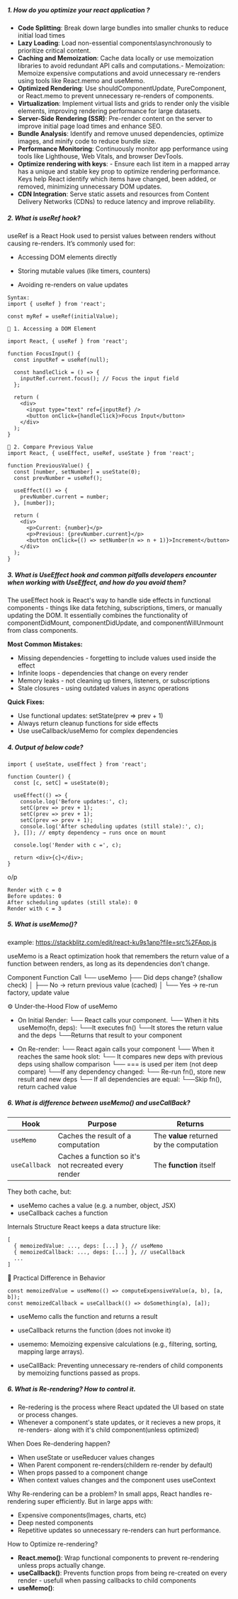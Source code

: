 ##### 1. How do you optimize your react application ?

- **Code Splitting**: Break down large bundles into smaller chunks to reduce initial load times
- **Lazy Loading**: Load non-essential components\asynchronously to prioritize critical content.
- **Caching and Memoization**: Cache data locally or use memoization libraries to avoid redundant API calls and computations.- Memoization: Memoize expensive computations and avoid unnecessary re-renders using tools like React.memo and useMemo.
- **Optimized Rendering**: Use shouldComponentUpdate, PureComponent, or React.memo to prevent unnecessary re-renders of components.
- **Virtualization**: Implement virtual lists and grids to render only the visible elements, improving rendering performance for large datasets.
- **Server-Side Rendering (SSR)**: Pre-render content on the server to improve initial page load times and enhance SEO.
- **Bundle Analysis**: Identify and remove unused dependencies, optimize images, and minify code to reduce bundle size.
- **Performance Monitoring**: Continuously monitor app performance using tools like Lighthouse, Web Vitals, and browser DevTools.
- **Optimize rendering with keys**: - Ensure each list item in a mapped array has a unique and stable key prop to optimize rendering performance. Keys help React identify which items have changed, been added, or removed, minimizing unnecessary DOM updates.
- **CDN Integration**: Serve static assets and resources from Content Delivery Networks (CDNs) to reduce latency and improve reliability.

##### 2. What is useRef hook?
useRef is a React Hook used to persist values between renders without causing re-renders.
It’s commonly used for:

- Accessing DOM elements directly

- Storing mutable values (like timers, counters)

- Avoiding re-renders on value updates
```
Syntax:
import { useRef } from 'react';

const myRef = useRef(initialValue);

```

```
🔧 1. Accessing a DOM Element

import React, { useRef } from 'react';

function FocusInput() {
  const inputRef = useRef(null);

  const handleClick = () => {
    inputRef.current.focus(); // Focus the input field
  };

  return (
    <div>
      <input type="text" ref={inputRef} />
      <button onClick={handleClick}>Focus Input</button>
    </div>
  );
}

```

```
🔧 2. Compare Previous Value
import React, { useEffect, useRef, useState } from 'react';

function PreviousValue() {
  const [number, setNumber] = useState(0);
  const prevNumber = useRef();

  useEffect(() => {
    prevNumber.current = number;
  }, [number]);

  return (
    <div>
      <p>Current: {number}</p>
      <p>Previous: {prevNumber.current}</p>
      <button onClick={() => setNumber(n => n + 1)}>Increment</button>
    </div>
  );
}

```

##### 3. What is UseEffect hook and common pitfalls developers encounter when working with UseEffect, and how do you avoid them?
The useEffect hook is React's way to handle side effects in functional components - things like data fetching, subscriptions, timers, or manually updating the DOM. It essentially combines the functionality of componentDidMount, componentDidUpdate, and componentWillUnmount from class components.

**Most Common Mistakes:**

- Missing dependencies - forgetting to include values used inside the effect
- Infinite loops - dependencies that change on every render
- Memory leaks - not cleaning up timers, listeners, or subscriptions
- Stale closures - using outdated values in async operations

**Quick Fixes:**

- Use functional updates: setState(prev => prev + 1)
- Always return cleanup functions for side effects
- Use useCallback/useMemo for complex dependencies


##### 4. Output of below code?
```
import { useState, useEffect } from 'react';

function Counter() {
  const [c, setC] = useState(0);

  useEffect(() => {
    console.log('Before updates:', c);
    setC(prev => prev + 1);
    setC(prev => prev + 1);
    setC(prev => prev + 1);
    console.log('After scheduling updates (still stale):', c);
  }, []); // empty dependency → runs once on mount

  console.log('Render with c =', c);

  return <div>{c}</div>;
}

```
o/p
```
Render with c = 0
Before updates: 0
After scheduling updates (still stale): 0
Render with c = 3

```

##### 5. What is useMemo()?
example: https://stackblitz.com/edit/react-ku9s1anp?file=src%2FApp.js

useMemo is a React optimization hook that remembers the return value of a function between renders, as long as its dependencies don’t change.

Component Function Call
└── useMemo
    ├── Did deps change? (shallow check)
    │   ├── No → return previous value (cached)
    │   └── Yes → re-run factory, update value

⚙️ Under-the-Hood Flow of useMemo
- On Initial Render:
  └──  React calls your component.
  └── When it hits useMemo(fn, deps):
      └──It executes fn()
      └──It stores the return value and the deps
      └──Returns that result to your component

- On Re-render:
  └── React again calls your component
  └── When it reaches the same hook slot:
    └── It compares new deps with previous deps using shallow comparison
      └── === is used per item (not deep compare)
    └──If any dependency changed:
      └── Re-run fn(), store new result and new deps
    └── If all dependencies are equal:
        └──Skip fn(), return cached value

##### 6. What is difference between useMemo() and useCallBack?

| Hook          | Purpose                                              | Returns                                   |
| ------------- | ---------------------------------------------------- | ----------------------------------------- |
| `useMemo`     | Caches the result of a computation                   | The **value** returned by the computation |
| `useCallback` | Caches a function so it's not recreated every render | The **function** itself                   |

They both cache, but:

- useMemo caches a value (e.g. a number, object, JSX)
- useCallback caches a function

Internals Structure
React keeps a data structure like:

```
[
  { memoizedValue: ..., deps: [...] }, // useMemo
  { memoizedCallback: ..., deps: [...] }, // useCallback
  ...
]
```

🔄 Practical Difference in Behavior

```
const memoizedValue = useMemo(() => computeExpensiveValue(a, b), [a, b]);
const memoizedCallback = useCallback(() => doSomething(a), [a]);
```

- useMemo calls the function and returns a result
- useCallback returns the function (does not invoke it)

- usememo: Memoizing expensive calculations (e.g., filtering, sorting, mapping large arrays).
- useCallBack: Preventing unnecessary re-renders of child components by memoizing functions passed as props.


##### 6. What is Re-rendering? How to control it.
- Re-redering is the process where React updated the UI based on state or process changes.
- Whenever a component's state updates, or it recieves a new props, it re-renders- along with it's child component(unless optimized)

When Does Re-dendering happen?
- When useState or useReducer values changes
- When Parent component re-renders(childern re-render by default)
- When props passed to a component change
- When context values changes and the component uses useContext

Why Re-rendering can be a problem?
In small apps, React handles re-rendering super efficiently.
But in large apps with:
- Expensive components(Images, charts, etc)
- Deep nested components
- Repetitive updates
so unnecessary re-renders can hurt performance.

How to Optimize re-rendering?

- **React.memo()**: Wrap functional components to prevent re-rendering unless props actually change.
- **useCallback()**: Prevents function props from being re-created on every render - usefull when passing callbacks to child components
- **useMemo()**: